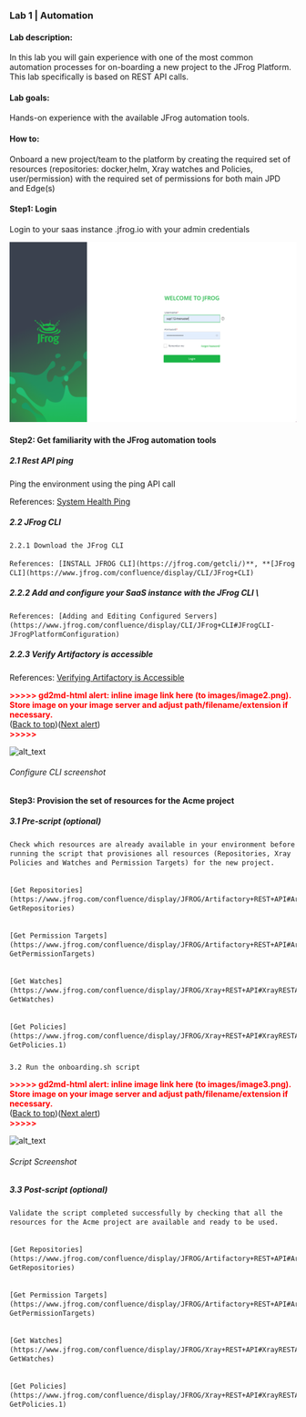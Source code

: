 ### Lab 1 | Automation


#### Lab description: 

In this lab you will gain experience with one of the most common automation processes for on-boarding a new project to the JFrog Platform. This lab specifically is based on REST API calls.


#### Lab goals:

Hands-on experience with the available JFrog automation tools.


#### How to:

Onboard a new project/team to the platform by creating the required set of resources (repositories: docker,helm, Xray watches and Policies, user/permission) with the required set of permissions for both main JPD and Edge(s)


#### Step1: Login

Login to your saas instance .jfrog.io with your admin credentials

<img src="../images/login.png" width="" alt="alt_text" title="image_tooltip">


#### Step2: Get familiarity with the JFrog automation tools


##### 2.1 Rest API ping 

Ping the environment using the ping API call

References: [System Health Ping](https://www.jfrog.com/confluence/display/JFROG/Artifactory+REST+API#ArtifactoryRESTAPI-SystemHealthPing)


##### 2.2 JFrog CLI

	2.2.1 Download the JFrog CLI

	References: [INSTALL JFROG CLI](https://jfrog.com/getcli/)**, **[JFrog CLI](https://www.jfrog.com/confluence/display/CLI/JFrog+CLI)


##### 	2.2.2  Add and configure your SaaS instance with the JFrog CLI \
	References: [Adding and Editing Configured Servers](https://www.jfrog.com/confluence/display/CLI/JFrog+CLI#JFrogCLI-JFrogPlatformConfiguration)


##### 2.2.3 Verify Artifactory is accessible

References: [Verifying Artifactory is Accessible](https://www.jfrog.com/confluence/display/CLI/CLI+for+JFrog+Artifactory#CLIforJFrogArtifactory-VerifyingArtifactoryisAccessible)



<p id="gdcalert2" ><span style="color: red; font-weight: bold">>>>>>  gd2md-html alert: inline image link here (to images/image2.png). Store image on your image server and adjust path/filename/extension if necessary. </span><br>(<a href="#">Back to top</a>)(<a href="#gdcalert3">Next alert</a>)<br><span style="color: red; font-weight: bold">>>>>> </span></p>


![alt_text](images/image2.png "image_tooltip")



######  Configure CLI screenshot


#### Step3: Provision the set of resources for the Acme project


##### 3.1 Pre-script (optional)


    Check which resources are already available in your environment before running the script that provisiones all resources (Repositories, Xray Policies and Watches and Permission Targets) for the new project.


    [Get Repositories](https://www.jfrog.com/confluence/display/JFROG/Artifactory+REST+API#ArtifactoryRESTAPI-GetRepositories) 


    [Get Permission Targets](https://www.jfrog.com/confluence/display/JFROG/Artifactory+REST+API#ArtifactoryRESTAPI-GetPermissionTargets)


    [Get Watches](https://www.jfrog.com/confluence/display/JFROG/Xray+REST+API#XrayRESTAPI-GetWatches)


    [Get Policies](https://www.jfrog.com/confluence/display/JFROG/Xray+REST+API#XrayRESTAPI-GetPolicies.1)


##### 
    3.2 Run the onboarding.sh script



<p id="gdcalert3" ><span style="color: red; font-weight: bold">>>>>>  gd2md-html alert: inline image link here (to images/image3.png). Store image on your image server and adjust path/filename/extension if necessary. </span><br>(<a href="#">Back to top</a>)(<a href="#gdcalert4">Next alert</a>)<br><span style="color: red; font-weight: bold">>>>>> </span></p>


![alt_text](images/image3.png "image_tooltip")



###### Script Screenshot


##### 3.3 Post-script (optional)


    Validate the script completed successfully by checking that all the resources for the Acme project are available and ready to be used.


    [Get Repositories](https://www.jfrog.com/confluence/display/JFROG/Artifactory+REST+API#ArtifactoryRESTAPI-GetRepositories) 


    [Get Permission Targets](https://www.jfrog.com/confluence/display/JFROG/Artifactory+REST+API#ArtifactoryRESTAPI-GetPermissionTargets)


    [Get Watches](https://www.jfrog.com/confluence/display/JFROG/Xray+REST+API#XrayRESTAPI-GetWatches)


    [Get Policies](https://www.jfrog.com/confluence/display/JFROG/Xray+REST+API#XrayRESTAPI-GetPolicies.1)
